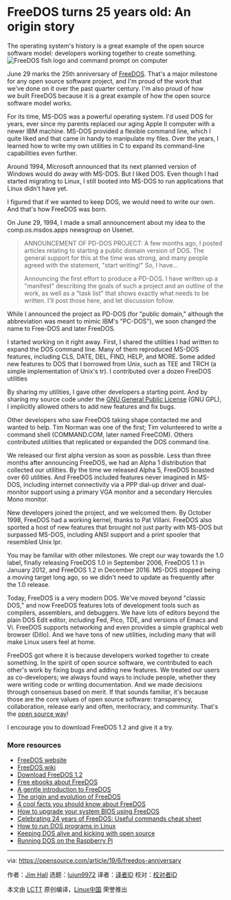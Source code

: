 [#]: collector: (lujun9972)
[#]: translator: (wxy)
[#]: reviewer: ( )
[#]: publisher: ( )
[#]: url: ( )
[#]: subject: (FreeDOS turns 25 years old: An origin story)
[#]: via: (https://opensource.com/article/19/6/freedos-anniversary)
[#]: author: (Jim Hall https://opensource.com/users/jim-hall)

FreeDOS turns 25 years old: An origin story
======
The operating system's history is a great example of the open source
software model: developers working together to create something.
![FreeDOS fish logo and command prompt on computer][1]

June 29 marks the 25th anniversary of [FreeDOS][2]. That's a major milestone for any open source software project, and I'm proud of the work that we've done on it over the past quarter century. I'm also proud of how we built FreeDOS because it is a great example of how the open source software model works.

For its time, MS-DOS was a powerful operating system. I'd used DOS for years, ever since my parents replaced our aging Apple II computer with a newer IBM machine. MS-DOS provided a flexible command line, which I quite liked and that came in handy to manipulate my files. Over the years, I learned how to write my own utilities in C to expand its command-line capabilities even further.

Around 1994, Microsoft announced that its next planned version of Windows would do away with MS-DOS. But I liked DOS. Even though I had started migrating to Linux, I still booted into MS-DOS to run applications that Linux didn't have yet.

I figured that if we wanted to keep DOS, we would need to write our own. And that's how FreeDOS was born.

On June 29, 1994, I made a small announcement about my idea to the comp.os.msdos.apps newsgroup on Usenet.

> ANNOUNCEMENT OF PD-DOS PROJECT:
>  A few months ago, I posted articles relating to starting a public domain version of DOS. The general support for this at the time was strong, and many people agreed with the statement, "start writing!" So, I have…
>
> Announcing the first effort to produce a PD-DOS. I have written up a "manifest" describing the goals of such a project and an outline of the work, as well as a "task list" that shows exactly what needs to be written. I'll post those here, and let discussion follow.

While I announced the project as PD-DOS (for "public domain," although the abbreviation was meant to mimic IBM's "PC-DOS"), we soon changed the name to Free-DOS and later FreeDOS.

I started working on it right away. First, I shared the utilities I had written to expand the DOS command line. Many of them reproduced MS-DOS features, including CLS, DATE, DEL, FIND, HELP, and MORE. Some added new features to DOS that I borrowed from Unix, such as TEE and TRCH (a simple implementation of Unix's tr). I contributed over a dozen FreeDOS utilities

By sharing my utilities, I gave other developers a starting point. And by sharing my source code under the [GNU General Public License][3] (GNU GPL), I implicitly allowed others to add new features and fix bugs.

Other developers who saw FreeDOS taking shape contacted me and wanted to help. Tim Norman was one of the first; Tim volunteered to write a command shell (COMMAND.COM, later named FreeCOM). Others contributed utilities that replicated or expanded the DOS command line.

We released our first alpha version as soon as possible. Less than three months after announcing FreeDOS, we had an Alpha 1 distribution that collected our utilities. By the time we released Alpha 5, FreeDOS boasted over 60 utilities. And FreeDOS included features never imagined in MS-DOS, including internet connectivity via a PPP dial-up driver and dual-monitor support using a primary VGA monitor and a secondary Hercules Mono monitor.

New developers joined the project, and we welcomed them. By October 1998, FreeDOS had a working kernel, thanks to Pat Villani. FreeDOS also sported a host of new features that brought not just parity with MS-DOS but surpassed MS-DOS, including ANSI support and a print spooler that resembled Unix lpr.

You may be familiar with other milestones. We crept our way towards the 1.0 label, finally releasing FreeDOS 1.0 in September 2006, FreeDOS 1.1 in January 2012, and FreeDOS 1.2 in December 2016. MS-DOS stopped being a moving target long ago, so we didn't need to update as frequently after the 1.0 release.

Today, FreeDOS is a very modern DOS. We've moved beyond "classic DOS," and now FreeDOS features lots of development tools such as compilers, assemblers, and debuggers. We have lots of editors beyond the plain DOS Edit editor, including Fed, Pico, TDE, and versions of Emacs and Vi. FreeDOS supports networking and even provides a simple graphical web browser (Dillo). And we have tons of new utilities, including many that will make Linux users feel at home.

FreeDOS got where it is because developers worked together to create something. In the spirit of open source software, we contributed to each other's work by fixing bugs and adding new features. We treated our users as co-developers; we always found ways to include people, whether they were writing code or writing documentation. And we made decisions through consensus based on merit. If that sounds familiar, it's because those are the core values of open source software: transparency, collaboration, release early and often, meritocracy, and community. That's the [open source way][4]!

I encourage you to download FreeDOS 1.2 and give it a try.

### More resources

  * [FreeDOS website][2]
  * [FreeDOS wiki][5]
  * [Download FreeDOS 1.2][6]
  * [Free ebooks about FreeDOS][7]
  * [A gentle introduction to FreeDOS][8]
  * [The origin and evolution of FreeDOS][9]
  * [4 cool facts you should know about FreeDOS][10]
  * [How to upgrade your system BIOS using FreeDOS][11]
  * [Celebrating 24 years of FreeDOS: Useful commands cheat sheet][12]
  * [How to run DOS programs in Linux][13]
  * [Keeping DOS alive and kicking with open source][14]
  * [Running DOS on the Raspberry Pi][15]



--------------------------------------------------------------------------------

via: https://opensource.com/article/19/6/freedos-anniversary

作者：[Jim Hall][a]
选题：[lujun9972][b]
译者：[译者ID](https://github.com/译者ID)
校对：[校对者ID](https://github.com/校对者ID)

本文由 [LCTT](https://github.com/LCTT/TranslateProject) 原创编译，[Linux中国](https://linux.cn/) 荣誉推出

[a]: https://opensource.com/users/jim-hall
[b]: https://github.com/lujun9972
[1]: https://opensource.com/sites/default/files/styles/image-full-size/public/lead-images/freedos-fish-laptop-color.png?itok=vfv_Lpph (FreeDOS fish logo and command prompt on computer)
[2]: https://www.freedos.org/
[3]: https://www.gnu.org/licenses/licenses.en.html
[4]: https://opensource.com/open-source-way
[5]: http://wiki.freedos.org/
[6]: https://www.freedos.org/download/
[7]: https://www.freedos.org/ebook/
[8]: https://opensource.com/article/18/4/gentle-introduction-freedos
[9]: https://opensource.com/article/17/10/freedos
[10]: https://opensource.com/article/17/6/freedos-still-cool-today
[11]: https://opensource.com/article/17/6/upgrade-bios-freedos
[12]: https://opensource.com/article/18/6/freedos-commands-cheat-sheet
[13]: https://opensource.com/article/17/10/run-dos-applications-linux
[14]: https://opensource.com/life/16/9/interview-jim-hall-freedos
[15]: https://opensource.com/article/18/3/can-you-run-dos-raspberry-pi
